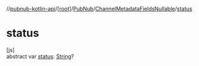 //[pubnub-kotlin-api](../../../../index.md)/[[root]](../../index.md)/[PubNub](../index.md)/[ChannelMetadataFieldsNullable](index.md)/[status](status.md)

# status

[js]\
abstract var [status](status.md): [String](https://kotlinlang.org/api/latest/jvm/stdlib/kotlin/-string/index.html)?
